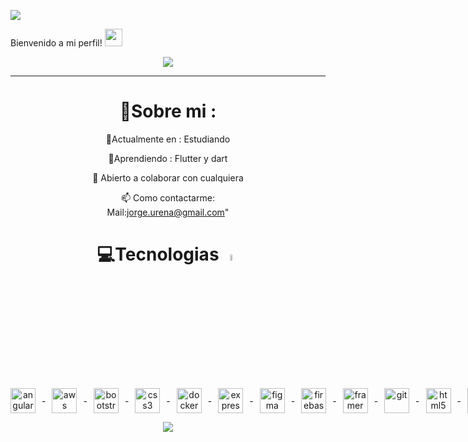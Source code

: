 ![](https://capsule-render.vercel.app/api?type=waving&color=gradient&height=100&section=header)


 
  Bienvenido a mi perfil!
  <img src="https://media.giphy.com/media/hvRJCLFzcasrR4ia7z/giphy.gif" width="28">
</h3>

<p align="center">
  <a href="https://github.com/Jorgeur710"><img src="https://readme-typing-svg.herokuapp.com?color=%2336BCF7&center=true&vCenter=true&lines=Bienvenido+%2C+a+mi+Github;Soy+Jorge+Ureña;Full+Stack+Developer"></a>
</p>


---

<div align="center">


# 💫Sobre mi :

🔭Actualmente en  : Estudiando

🌱Aprendiendo : Flutter y dart

  👯 Abierto a colaborar con cualquiera

  📫 Como contactarme:  
  Mail:jorge.urena@gmail.com"

# 💻Tecnologias <img src = "https://media2.giphy.com/media/QssGEmpkyEOhBCb7e1/giphy.gif?cid=ecf05e47a0n3gi1bfqntqmob8g9aid1oyj2wr3ds3mg700bl&rid=giphy.gif" width = 5%> 

<div style="display: flex; align-items: center; gap: 10px; flex-wrap: nowrap;">
  <a href="https://angular.io" target="_blank" rel="noreferrer">
    <img src="https://githubraw.com/devicons/devicon/master/icons/angularjs/angularjs-original-wordmark.svg" alt="angularjs" width="40" height="40"/>
  </a>
  -
  <a href="https://aws.amazon.com" target="_blank" rel="noreferrer">
    <img src="https://githubraw.com/devicons/devicon/master/icons/amazonwebservices/amazonwebservices-original-wordmark.svg" alt="aws" width="40" height="40"/>
  </a>
  -
  <a href="https://getbootstrap.com" target="_blank" rel="noreferrer">
    <img src="https://githubraw.com/devicons/devicon/master/icons/bootstrap/bootstrap-plain-wordmark.svg" alt="bootstrap" width="40" height="40"/>
  </a>
  -
  <a href="https://www.w3schools.com/css/" target="_blank" rel="noreferrer">
    <img src="https://githubraw.com/devicons/devicon/master/icons/css3/css3-original-wordmark.svg" alt="css3" width="40" height="40"/>
  </a>
  -
  <a href="https://www.docker.com/" target="_blank" rel="noreferrer">
    <img src="https://githubraw.com/devicons/devicon/master/icons/docker/docker-original-wordmark.svg" alt="docker" width="40" height="40"/>
  </a>
  -
  <a href="https://expressjs.com" target="_blank" rel="noreferrer">
    <img src="https://githubraw.com/devicons/devicon/master/icons/express/express-original-wordmark.svg" alt="express" width="40" height="40"/>
  </a>
  -
  <a href="https://www.figma.com/" target="_blank" rel="noreferrer">
    <img src="https://www.vectorlogo.zone/logos/figma/figma-icon.svg" alt="figma" width="40" height="40"/>
  </a>
  -
  <a href="https://firebase.google.com/" target="_blank" rel="noreferrer">
    <img src="https://www.vectorlogo.zone/logos/firebase/firebase-icon.svg" alt="firebase" width="40" height="40"/>
  </a>
  -
  <a href="https://www.framer.com/" target="_blank" rel="noreferrer">
    <img src="https://www.vectorlogo.zone/logos/framer/framer-icon.svg" alt="framer" width="40" height="40"/>
  </a>
  -
  <a href="https://git-scm.com/" target="_blank" rel="noreferrer">
    <img src="https://www.vectorlogo.zone/logos/git-scm/git-scm-icon.svg" alt="git" width="40" height="40"/>
  </a>
  -
  <a href="https://www.w3.org/html/" target="_blank" rel="noreferrer">
    <img src="https://githubraw.com/devicons/devicon/master/icons/html5/html5-original-wordmark.svg" alt="html5" width="40" height="40"/>
  </a>
  -
  <a href="https://developer.mozilla.org/en-US/docs/Web/JavaScript" target="_blank" rel="noreferrer">
    <img src="https://githubraw.com/devicons/devicon/master/icons/javascript/javascript-original.svg" alt="javascript" width="40" height="40"/>
  </a>
  -
  <a href="https://www.linux.org/" target="_blank" rel="noreferrer">
    <img src="https://githubraw.com/devicons/devicon/master/icons/linux/linux-original.svg" alt="linux" width="40" height="40"/>
  </a>
  -
  <a href="https://www.mongodb.com/" target="_blank" rel="noreferrer">
    <img src="https://githubraw.com/devicons/devicon/master/icons/mongodb/mongodb-original-wordmark.svg" alt="mongodb" width="40" height="40"/>
  </a>
  -
  <a href="https://www.mysql.com/" target="_blank" rel="noreferrer">
    <img src="https://githubraw.com/devicons/devicon/master/icons/mysql/mysql-original-wordmark.svg" alt="mysql" width="40" height="40"/>
  </a>
  -
  <a href="https://nestjs.com/" target="_blank" rel="noreferrer">
    <img src="https://nestjs.com/img/logo-small.svg" alt="nestjs" width="40" height="40"/>
  </a>
  -
  <a href="https://nodejs.org" target="_blank" rel="noreferrer">
    <img src="https://githubraw.com/devicons/devicon/master/icons/nodejs/nodejs-original-wordmark.svg" alt="nodejs" width="40" height="40"/>
  </a>
  -
  <a href="https://www.postgresql.org" target="_blank" rel="noreferrer">
    <img src="https://githubraw.com/devicons/devicon/master/icons/postgresql/postgresql-original-wordmark.svg" alt="postgresql" width="40" height="40"/>
  </a>
  -
  <a href="https://postman.com" target="_blank" rel="noreferrer">
    <img src="https://www.vectorlogo.zone/logos/getpostman/getpostman-icon.svg" alt="postman" width="40" height="40"/>
  </a>
  -
  <a href="https://www.typescriptlang.org/" target="_blank" rel="noreferrer">
    <img src="https://githubraw.com/devicons/devicon/master/icons/typescript/typescript-original.svg" alt="typescript" width="40" height="40"/>
  </a>
</div>


![](https://capsule-render.vercel.app/api?type=waving&color=gradient&height=100&section=footer)

</div>
